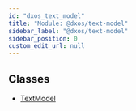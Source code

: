 ```yaml
---
id: "dxos_text_model"
title: "Module: @dxos/text-model"
sidebar_label: "@dxos/text-model"
sidebar_position: 0
custom_edit_url: null
---
```


## Classes

- [TextModel](../classes/dxos_text_model.TextModel.md)
